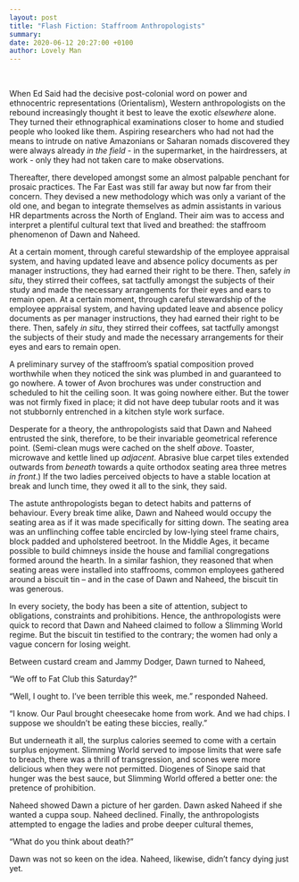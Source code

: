 ```yaml
---
layout: post
title: "Flash Fiction: Staffroom Anthropologists" 
summary:
date: 2020-06-12 20:27:00 +0100
author: Lovely Man
---
```

<br>

When Ed Said had the decisive post-colonial word on power and ethnocentric representations (Orientalism), Western anthropologists on the rebound increasingly thought it best to leave the exotic _elsewhere_ alone. They turned their ethnographical examinations closer to home and studied people who looked like them. Aspiring researchers who had not had the means to intrude on native Amazonians or Saharan nomads discovered they were always already _in the field_ - in the supermarket, in the hairdressers, at work - only they had not taken care to make observations. 

Thereafter, there developed amongst some an almost palpable penchant for prosaic practices. The Far East was still far away but now far from their concern. They devised a new methodology which was only a variant of the old one, and began to integrate themselves as admin assistants in various HR departments across the North of England. Their aim was to access and interpret a plentiful cultural text that lived and breathed: the staffroom phenomenon of Dawn and Naheed. 

At a certain moment, through careful stewardship of the employee appraisal system, and having updated leave and absence policy documents as per manager instructions, they had earned their right to be there. Then, safely _in situ_, they stirred their coffees, sat tactfully amongst the subjects of their study and made the necessary arrangements for their eyes and ears to remain open. At a certain moment, through careful stewardship of the employee appraisal system, and having updated leave and absence policy documents as per manager instructions, they had earned their right to be there. Then, safely _in situ_, they stirred their coffees, sat tactfully amongst the subjects of their study and made the necessary arrangements for their eyes and ears to remain open. 

A preliminary survey of the staffroom’s spatial composition proved worthwhile when they noticed the sink was plumbed in and guaranteed to go nowhere. A tower of Avon brochures was under construction and scheduled to hit the ceiling soon. It was going nowhere either. But the tower was not firmly fixed in place; it did not have deep tubular roots and it was not stubbornly entrenched in a kitchen style work surface. 

Desperate for a theory, the anthropologists said that Dawn and Naheed entrusted the sink, therefore, to be their invariable geometrical reference point. (Semi-clean mugs were cached on the shelf _above_. Toaster, microwave and kettle lined up _adjacent_. Abrasive blue carpet tiles extended outwards from _beneath_ towards a quite orthodox seating area three metres _in front_.) If the two ladies perceived objects to have a stable location at break and lunch time, they owed it all to the sink, they said.

The astute anthropologists began to detect habits and patterns of behaviour. Every break time alike, Dawn and Naheed would occupy the seating area as if it was made specifically for sitting down. The seating area was an unflinching coffee table encircled by low-lying steel frame chairs, block padded and upholstered beetroot. In the Middle Ages, it became possible to build chimneys inside the house and familial congregations formed around the hearth. In a similar fashion, they reasoned that when seating areas were installed into staffrooms, common employees gathered around a biscuit tin – and in the case of Dawn and Naheed, the biscuit tin was generous.  

In every society, the body has been a site of attention, subject to obligations, constraints and prohibitions. Hence, the anthropologists were quick to record that Dawn and Naheed claimed to follow a Slimming World regime. But the biscuit tin testified to the contrary; the women had only a vague concern for losing weight. 

Between custard cream and Jammy Dodger, Dawn turned to Naheed, 

“We off to Fat Club this Saturday?”

“Well, I ought to. I’ve been terrible this week, me.” responded Naheed. 

“I know. Our Paul brought cheesecake home from work. And we had chips. I suppose we shouldn’t be eating these biccies, really.”

But underneath it all, the surplus calories seemed to come with a certain surplus enjoyment. Slimming World served to impose limits that were safe to breach, there was a thrill of transgression, and scones were more delicious when they were not permitted. Diogenes of Sinope said that hunger was the best sauce, but Slimming World offered a better one: the pretence of prohibition.  

Naheed showed Dawn a picture of her garden. Dawn asked Naheed if she wanted a cuppa soup. Naheed declined. Finally, the anthropologists attempted to engage the ladies and probe deeper cultural themes,

“What do you think about death?” 
 
Dawn was not so keen on the idea. Naheed, likewise, didn’t fancy dying just yet.  


